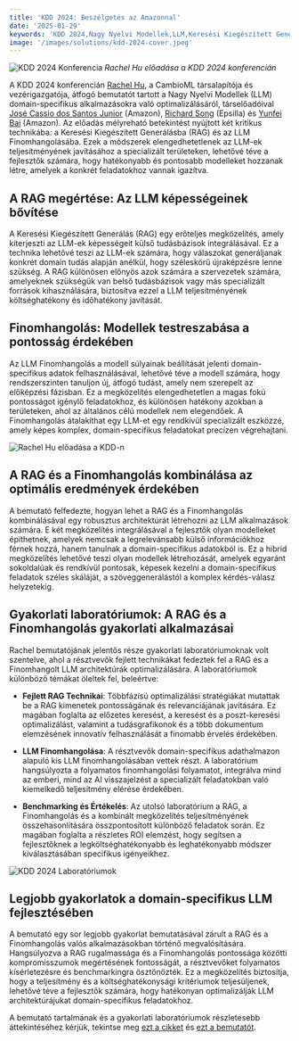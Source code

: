 ```yaml
---
title: 'KDD 2024: Beszélgetés az Amazonnal'
date: '2025-01-29'
keywords: 'KDD 2024,Nagy Nyelvi Modellek,LLM,Keresési Kiegészített Generálás,RAG,LLM finomhangolás,Amazon,domain-specifikus AI,gépi tanulás,konferencia'
image: '/images/solutions/kdd-2024-cover.jpeg'
---
```


![KDD 2024 Konferencia](/images/solutions/kdd-2024-cover.jpeg)
_Rachel Hu előadása a KDD 2024 konferencián_

A KDD 2024 konferencián [Rachel Hu](https://www.linkedin.com/in/rachelsonghu/), a CambioML társalapítója és vezérigazgatója, átfogó bemutatót tartott a Nagy Nyelvi Modellek (LLM) domain-specifikus alkalmazásokra való optimalizálásáról, társelőadóival [José Cassio dos Santos Junior](https://www.linkedin.com/in/jcassiojr/) (Amazon), [Richard Song](https://www.linkedin.com/in/renchu-richard-song-a4099247/) (Epsilla) és [Yunfei Bai](https://www.linkedin.com/in/yunfei-felix-bai-909b861/) (Amazon). Az előadás mélyreható betekintést nyújtott két kritikus technikába: a Keresési Kiegészített Generálásba (RAG) és az LLM Finomhangolásába. Ezek a módszerek elengedhetetlenek az LLM-ek teljesítményének javításához a specializált területeken, lehetővé téve a fejlesztők számára, hogy hatékonyabb és pontosabb modelleket hozzanak létre, amelyek a konkrét feladatokhoz vannak igazítva.

## A RAG megértése: Az LLM képességeinek bővítése

A Keresési Kiegészített Generálás (RAG) egy erőteljes megközelítés, amely kiterjeszti az LLM-ek képességeit külső tudásbázisok integrálásával. Ez a technika lehetővé teszi az LLM-ek számára, hogy válaszokat generáljanak konkrét domain tudás alapján anélkül, hogy széleskörű újraképzésre lenne szükség. A RAG különösen előnyös azok számára a szervezetek számára, amelyeknek szükségük van belső tudásbázisok vagy más specializált források kihasználására, biztosítva ezzel a LLM teljesítményének költséghatékony és időhatékony javítását.

## Finomhangolás: Modellek testreszabása a pontosság érdekében

Az LLM Finomhangolás a modell súlyainak beállítását jelenti domain-specifikus adatok felhasználásával, lehetővé téve a modell számára, hogy rendszerszinten tanuljon új, átfogó tudást, amely nem szerepelt az előképzési fázisban. Ez a megközelítés elengedhetetlen a magas fokú pontosságot igénylő feladatokhoz, és különösen hatékony azokban a területeken, ahol az általános célú modellek nem elegendőek. A Finomhangolás átalakíthat egy LLM-et egy rendkívül specializált eszközzé, amely képes komplex, domain-specifikus feladatokat precízen végrehajtani.

![Rachel Hu előadása a KDD-n](/images/solutions/kdd-2024-rachel.jpeg)

## A RAG és a Finomhangolás kombinálása az optimális eredmények érdekében

A bemutató felfedezte, hogyan lehet a RAG és a Finomhangolás kombinálásával egy robusztus architektúrát létrehozni az LLM alkalmazások számára. E két megközelítés integrálásával a fejlesztők olyan modelleket építhetnek, amelyek nemcsak a legrelevánsabb külső információkhoz férnek hozzá, hanem tanulnak a domain-specifikus adatokból is. Ez a hibrid megközelítés lehetővé teszi olyan modellek létrehozását, amelyek egyaránt sokoldalúak és rendkívül pontosak, képesek kezelni a domain-specifikus feladatok széles skáláját, a szöveggenerálástól a komplex kérdés-válasz helyzetekig.

## Gyakorlati laboratóriumok: A RAG és a Finomhangolás gyakorlati alkalmazásai

Rachel bemutatójának jelentős része gyakorlati laboratóriumoknak volt szentelve, ahol a résztvevők fejlett technikákat fedeztek fel a RAG és a Finomhangolt LLM architektúrák optimalizálására. A laboratóriumok különböző témákat öleltek fel, beleértve:

- **Fejlett RAG Technikai**: Többfázisú optimalizálási stratégiákat mutattak be a RAG kimenetek pontosságának és relevanciájának javítására. Ez magában foglalta az előzetes keresést, a keresést és a poszt-keresési optimalizálást, valamint a tudásgrafikonok és a több dokumentum elemzésének innovatív felhasználását a finomabb érvelés érdekében.

- **LLM Finomhangolása**: A résztvevők domain-specifikus adathalmazon alapuló kis LLM finomhangolásában vettek részt. A laboratórium hangsúlyozta a folyamatos finomhangolási folyamatot, integrálva mind az emberi, mind az AI visszajelzést a specializált feladatokban való kiemelkedő teljesítmény elérése érdekében.

- **Benchmarking és Értékelés**: Az utolsó laboratórium a RAG, a Finomhangolás és a kombinált megközelítés teljesítményének összehasonlítására összpontosított különböző feladatok során. Ez magában foglalta a részletes ROI elemzést, hogy segítsen a fejlesztőknek a legköltséghatékonyabb és leghatékonyabb módszer kiválasztásában specifikus igényeikhez.

![KDD 2024 Laboratóriumok](/images/solutions/kdd-2024-labs.jpg)

## Legjobb gyakorlatok a domain-specifikus LLM fejlesztésében

A bemutató egy sor legjobb gyakorlat bemutatásával zárult a RAG és a Finomhangolás valós alkalmazásokban történő megvalósítására. Hangsúlyozva a RAG rugalmassága és a Finomhangolás pontossága közötti kompromisszumok megértésének fontosságát, a résztvevőket folyamatos kísérletezésre és benchmarkingra ösztönözték. Ez a megközelítés biztosítja, hogy a teljesítmény és a költséghatékonysági kritériumok teljesüljenek, lehetővé téve a fejlesztők számára, hogy hatékonyan optimalizálják LLM architektúrájukat domain-specifikus feladatokhoz.

A bemutató tartalmának és a gyakorlati laboratóriumok részletesebb áttekintéséhez kérjük, tekintse meg [ezt a cikket](https://dl.acm.org/doi/abs/10.1145/3637528.3671445) és [ezt a bemutatót](https://docs.google.com/presentation/d/18PJctnI-KbABE1El_AifjN_7eoHatuaoN8-2q57xpSw/edit#slide=id.g2f5cc21ff85_5_1096).
